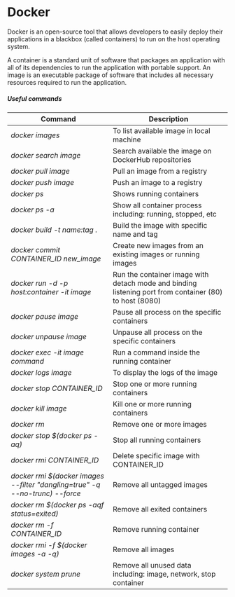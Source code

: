 # Docker

Docker is an open-source tool that allows developers to easily deploy their applications in a blackbox (called containers) to run on the host operating system.

A container is a standard unit of software that packages an application with all of its dependencies to run the application with portable support. An image is an executable package of software that includes all necessary resources required to run the application.



##### Useful commands


| Command                                       | Description                               |
| ---                                           | ---                                       |
| *docker images*                               | To list available image in local machine  |
| *docker search image*                         | Search available the image on DockerHub repositories  |
| *docker pull image*                           | Pull an image from a registry             |
| *docker push image*                           | Push an image to a registry             |
| *docker ps*                                   | Shows running containers              |
| *docker ps -a*                                | Show all container process including: running, stopped, etc |
| *docker build -t name:tag .*                  | Build the image with specific name and tag |
| *docker commit _CONTAINER_ID_ new_image*      | Create new images from an existing images or running images   |
| *docker run -d -p host:container -it image*   | Run the container image with detach mode and binding listening port from container (80) to host (8080) |
| *docker pause image*                          | Pause all process on the specific containers       |
| *docker unpause image*                        | Unpause all process on the specific containers     |
| *docker exec -it image _command_*             | Run a command inside the running container        |
| *docker logs image*                           | To display the logs of the image                  |
| *docker stop _CONTAINER_ID_*                  | Stop one or more running containers               |
| *docker kill image*                           | Kill one or more running containers               |
| *docker rm*                                   | Remove one or more images                         |
| *docker stop $(docker ps -aq)*                | Stop all running containers                       |
| *docker rmi _CONTAINER_ID_*                   | Delete specific image with CONTAINER_ID            |
| *docker rmi $(docker images --filter "dangling=true" -q --no-trunc) --force*  | Remove all untagged images |
| *docker rm $(docker ps -aqf status=exited)*   | Remove all exited containers                      |
| *docker rm -f _CONTAINER_ID_*                 | Remove running container                          |
| *docker rmi -f $(docker images -a -q)*                  | Remove all images                                 |
| *docker system prune*                         | Remove all unused data including: image, network, stop container |
